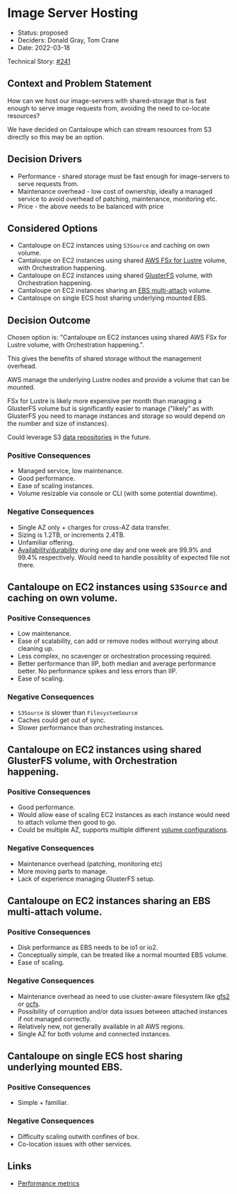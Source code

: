 # Image Server Hosting

* Status: proposed
* Deciders: Donald Gray, Tom Crane
* Date: 2022-03-18

Technical Story: [#241](https://github.com/dlcs/protagonist/issues/241)

## Context and Problem Statement

How can we host our image-servers with shared-storage that is fast enough to serve image requests from, avoiding the need to co-locate resources? 

We have decided on Cantaloupe which can stream resources from S3 directly so this may be an option.

## Decision Drivers

* Performance - shared storage must be fast enough for image-servers to serve requests from.
* Maintenance overhead - low cost of ownership, ideally a managed service to avoid overhead of patching, maintenance, monitoring etc.
* Price - the above needs to be balanced with price

## Considered Options

* Cantaloupe on EC2 instances using `S3Source` and caching on own volume.
* Cantaloupe on EC2 instances using shared [AWS FSx for Lustre](https://aws.amazon.com/fsx/lustre/) volume, with Orchestration happening.
* Cantaloupe on EC2 instances using shared [GlusterFS](https://docs.gluster.org/en/latest/) volume, with Orchestration happening.
* Cantaloupe on EC2 instances sharing an [EBS multi-attach](https://docs.aws.amazon.com/AWSEC2/latest/UserGuide/ebs-volumes-multi.html) volume.
* Cantaloupe on single ECS host sharing underlying mounted EBS.

## Decision Outcome

Chosen option is: "Cantaloupe on EC2 instances using shared AWS FSx for Lustre volume, with Orchestration happening.".

This gives the benefits of shared storage without the management overhead.

AWS manage the underlying Lustre nodes and provide a volume that can be mounted. 

FSx for Lustre is likely more expensive per month than managing a GlusterFS volume but is significantly easier to manage ("likely" as with GlusterFS you need to manage instances and storage so would depend on the number and size of instances).

Could leverage S3 [data repositories](https://docs.aws.amazon.com/fsx/latest/LustreGuide/fsx-data-repositories.html) in the future.

### Positive Consequences

* Managed service, low maintenance.
* Good performance.
* Ease of scaling instances.
* Volume resizable via console or CLI (with some potential downtime).

### Negative Consequences

* Single AZ only + charges for cross-AZ data transfer.
* Sizing is 1.2TB, or increments 2.4TB.
* Unfamiliar offering.
* [Availability/durability](https://aws.amazon.com/fsx/lustre/faqs/#Availability_and_durability) during one day and one week are 99.9% and 99.4% respectively. Would need to handle possiblity of expected file not there.

## Cantaloupe on EC2 instances using `S3Source` and caching on own volume.

### Positive Consequences

* Low maintenance.
* Ease of scalability, can add or remove nodes without worrying about cleaning up.
* Less complex, no scavenger or orchestration processing required.
* Better performance than IIP, both median and average performance better. No performance spikes and less errors than IIP.
* Ease of scaling.

### Negative Consequences

* `S3Source` is slower than `FilesystemSource`
* Caches could get out of sync.
* Slower performance than orchestrating instances.

## Cantaloupe on EC2 instances using shared GlusterFS volume, with Orchestration happening.

### Positive Consequences

* Good performance.
* Would allow ease of scaling EC2 instances as each instance would need to attach volume then good to go.
* Could be multiple AZ, supports multiple different [volume configurations](https://docs.gluster.org/en/latest/Administrator-Guide/Setting-Up-Volumes/).

### Negative Consequences

* Maintenance overhead (patching, monitoring etc)
* More moving parts to manage.
* Lack of experience managing GlusterFS setup.

## Cantaloupe on EC2 instances sharing an EBS multi-attach volume.

### Positive Consequences

* Disk performance as EBS needs to be io1 or io2.
* Conceptually simple, can be treated like a normal mounted EBS volume.
* Ease of scaling.

### Negative Consequences

* Maintenance overhead as need to use cluster-aware filesystem like [gfs2](https://documentation.suse.com/sle-ha/15-SP1/html/SLE-HA-all/cha-ha-gfs2.html) or [ocfs](https://documentation.suse.com/sle-ha/15-SP1/html/SLE-HA-all/cha-ha-ocfs2.html).
* Possibility of corruption and/or data issues between attached instances if not managed correctly.
* Relatively new, not generally available in all AWS regions.
* Single AZ for both volume and connected instances.

## Cantaloupe on single ECS host sharing underlying mounted EBS.

### Positive Consequences

* Simple + familiar.

### Negative Consequences

* Difficulty scaling outwith confines of box.
* Co-location issues with other services.

## Links

* [Performance metrics](https://github.com/dlcs/protagonist/issues/241#issuecomment-1069246303)
